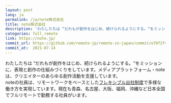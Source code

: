 ```yaml
---
layout: post
lang: ja
permalink: /ja/note株式会社
title: note株式会社
description: 'わたしたちは “だれもが創作をはじめ、続けられるようにする。“をミッションに、表現と創作の仕組みづくりをしています。メディアプラットフォーム・noteは、クリエイターのあらゆる創作活動を支援しています。 noteの社員は、リモートワークをベースとしたフレキシブル出社制度で多様な働き方を実現しています。現在も青森、名古屋、大阪、福岡、沖縄など日本全国でフルリモートで勤務する社員がいます。'
categories: full_remote
link: https://note.jp/
commit_url: https://github.com/remote-jp/remote-in-japan/commit/e70f2f4d7f157e17a5d3f34eb931b6b97b3d10e6
commit_at:  2021-07-14
---
```


<p>わたしたちは “だれもが創作をはじめ、続けられるようにする。“をミッションに、表現と創作の仕組みづくりをしています。メディアプラットフォーム・noteは、クリエイターのあらゆる創作活動を支援しています。<br />noteの社員は、リモートワークをベースとした<a href="https://note.jp/n/nf0985293c654">フレキシブル出社制度</a>で多様な働き方を実現しています。現在も青森、名古屋、大阪、福岡、沖縄など日本全国でフルリモートで勤務する社員がいます。</p>
